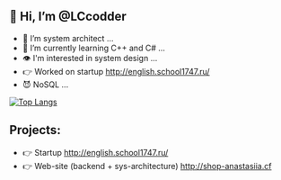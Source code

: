 ## 👋 Hi, I’m @LCcodder
- 👀 I’m system architect ...
- 🌱 I’m currently learning C++ and C# ...
- 👁️ I'm interested in system design ...
- 👉 Worked on startup http://english.school1747.ru/
- 😈 NoSQL ...

[![Top Langs](https://github-readme-stats.vercel.app/api/top-langs/?username=LCcodder&langs_count=10)](https://github.com/LCcodder/github-readme-stats)

## **Projects:**
- 👉 Startup http://english.school1747.ru/
- 👉 Web-site (backend + sys-architecture) http://shop-anastasiia.cf
<!---
LCcodder/LCcodder is a ✨ special ✨ repository because its `README.md` (this file) appears on your GitHub profile.
You can click the Preview link to take a look at your changes.
--->
